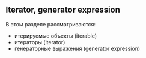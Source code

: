 ## Iterator, generator expression

В этом разделе рассматриваются:

* итерируемые объекты (iterable)
* итераторы (iterator)
* генераторные выражения (generator expression)

